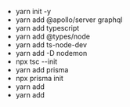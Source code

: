- yarn init -y
- yarn add @apollo/server graphql
- yarn add typescript
- yarn add @types/node
- yarn add ts-node-dev
- yarn add -D nodemon
- npx tsc --init
- yarn add prisma
- npx prisma init
- yarn add
- yarn add
